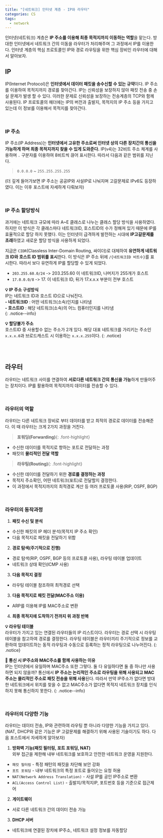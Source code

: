 ```yaml
---
title: "[네트워크] 인터넷 계층 - IP와 라우터"
categories: CS
tags:
  - network
---  
```


인터넷(네트워크) 계층은 **IP 주소를 이용해 최종 목적지까지 이동하는 역할**을 맡는다. 방대한 인터넷에서 네트워크 간의 이동을 라우터가 처리해주며 그 과정에서 IP를 이용한다. 인터넷 계층의 핵심 프로토콜인 IP와 경로 라우팅을 위한 핵심 장비인 라우터에 대해서 알아보자.  

## IP
IP(Internet Protocol)은 **인터넷에서 데이터 패킷을 송수신할 수 있는 규약**이다. IP 주소를 이용하여 목적지까지 경로를 찾아간다. IP는 신뢰성을 보장하지 않아 패킷 전송 중 손실 문제가 발생 할 수 있다. 이러한 문제로 신뢰성을 보장하는 전송계층의 TCP와 함께 사용된다. IP 프로토콜의 헤더에는 IP의 버전과 출발지, 목적지의 IP 주소 등을 가지고 있는데 이 정보를 이용해서 목적지를 찾아간다.

<br />  

### IP 주소
IP 주소(IP Address)는 **인터넷에서 고유한 주소로써 인터넷 상의 다른 장치간의 통신을 가능하게 하며 최종 목적지까지 찾을 수 있게 도와준다.** IP(v4)는 32비트 주소 체계를 사용하며 `.` 구분자를 이용하여 8비트씩 끊어 표시한다. 따라서 다음과 같은 범위를 지닌다. 
> `0.0.0.0` ~ `255.255.255.255`  

(더 깊게 들어가보면 IP 주소는 공공IP와 사설IP로 나눠지며 고갈문제로 IPv6도 등장하였다. 이는 이후 포스트에 자세하게 다뤄보자)  

<br />  


### IP 주소 할당방식
과거에는 네트워크 규모에 따라 A~E 클래스로 나누는 클래스 할당 방식을 사용하였다. 하지만 이 방식은 각 클래스마다 네트워크ID, 호스트ID의 수가 정해져 있기 때문에 IP를 효율적으로 할당 하지 못했다. 이는 인터넷이 급격하게 발전하는 시대에 **IP고갈문제를 초래**하였고 새로운 할당 방식을 사용하게 되었다.

지금은 `CIDR`(Classless Inter-Domain Routing, 싸이더)로 대체하여 **유연하게 네트워크 ID와 호스트 ID 범위를 표시**한다. 이 방식은 IP 주소 뒤에 `/{네트워크ID 비트수}`를 표시한다. 따라서 보다 유연하게 IP를 할당할 수 있게 되었다.  
- `203.255.60.0/24` -> 203.255.60 이 네트워크ID, 나머지가 255개가 호스트
- `17.0.0.0/8` -> 17. 이 네트워크 ID, 뒤가 17.x.x.x 부분이 전부 호스트  

**💡 IP 주소 구성방식**  
IP는 네트워크 ID과 호스트 ID으로 나눠진다.  
**- 네트워크ID** : 어떤 네트워크(소속)인지를 나타냄  
**- 호스트ID** : 해당 네트워크(소속)의 어느 컴퓨터인지를 나타냄  
{: .notice--info}  

**💡 할당불가 주소**  
호스트ID 중 사용할수 없는 주소가 2개 있다. 해당 대표 네트워크를 가리키는 주소인 `x.x.x.0`과 브로드캐스트 시 이용하는 `x.x.x.255`이다. 
{: .notice}  

<br /><br />  

## 라우터
라우터는 네트워크 사이를 연결하여 **서로다른 네트워크 간의 통신을 가능**하게 만들어주는 장치이다. IP를 활용하여 목적지까지 데이터를 전송할 수 있다.  

<br />  

### 라우터의 역할
라우터는 다른 네트워크 장비로 부터 데이터를 받고 최적의 경로로 데이터를 전송해준다. 이 때 라우터는 크게 2가지 과정을 거친다.

> **포워딩(Forwarding)**{: .font-highlight}  
- 수신한 데이터를 목적지로 향하는 포트로 전달하는 과정   
- 패킷의 **물리적인 전달 역할**  

> **라우팅(Routing)**{: .font-highlight}  
- 수신한 데이터를 전달하기 위한 **경로를 결정하는 과정**
- 목적지 주소확인, 어떤 네트워크(포트)로 전달할지 결정한다.
- 이 과정에서 목적지까지의 최적경로 계산 등 여러 프로토콜 사용(RIP, OSPF, BGP)  

<br />  

### 라우터의 동작과정
1. **패킷 수신 및 분석**
  - 수신한 패킷의 IP 헤더 분석(목적지 IP 주소 확인)
  - 다음 목적지로 패킷을 전달하기 위함
2. **경로 탐색(주기적으로 진행)**
  - 경로 탐색(RIP, OSPF, BGP 등의 프로토콜 사용), 라우팅 테이블 업데이트
  - 네트워크 상태 확인(ICMP 사용)
3. **다음 목적지 결정**
  - 라우팅 테이블 참조하여 최적경로 선택
3. **다음 목적지로 패킷 전달(MAC주소 이용)**
  - ARP를 이용해 IP를 MAC주소로 변환
4. **최종 목적지에 도착하기 전까지 위 과정 반복**  

**💡 라우팅 테이블**  
라우터가 가지고 있는 연결된 라우터들의 IP 리스트이다. 라우터는 경로 선택 시 라우팅 테이블을 참고하여 경로를 결정한다. 라우팅 테이블은 라우터끼리 주기적으로 정보를 교환하여 업데이트하는 동적 라우팅과 수동으로 등록하는 정적 라우팅으로 나누어진다. 
{: .notice}  

**🤔 통신 시 IP주소와 MAC주소를 함께 사용하는 이유**  
IP는 인터넷에서 유일하며 MAC주소 또한 그렇다. 둘 다 유일하다면 둘 중 하나만 사용하면 되지 않을까? 통신에서 **IP 주소는 논리적인 주소로 라우팅을 위해 사용되고 MAC 주소는 믈리적인 주소로 패킷 전송을 위해 사용**된다. 따라서 만약 IP주소가 없다면 방대한 네트워크에서 위치를 찾을 수 없고 MAC주소가 없다면 목적지 네트워크 장치를 인식하지 못해 통신하지 못한다.
{: .notice--info}

<br />  

### 라우터의 다양한 기능
라우터는 데이터 전송, IP와 관련하여 라우팅 뿐 아니라 다양한 기능을 가지고 있다. (NAT, DHCP와 같은 기능은 IP 고갈문제를 해결하기 위해 사용된 기술이기도 하다. 다음 포스트에서 자세하게 알아보자)

1. **방화벽 기능(패킷 필터링, 포트 포워딩, NAT)**  
외부 접근을 제한해 내부 네트워크를 보호하고 안전한 네트워크 운영을 지원한다.
  - `패킷 필터링` - 특정 패턴의 패킷을 차단해 보안 강화
  - `포트 포워딩` - 내부 네트워크의 특정 포트로 들어오는 요청 허용
  - `NAT(Network Address Translation)` - 사설 IP를 공인 IP주소로 변환
  - `ACL(Access Control List)` - 출발지/목적지IP, 포트번호 등을 기준으로 접근제어
2. **게이트웨이**
  - 서로 다른 네트워크 간의 데이터 전송 가능
3. **DHCP 서버**
  - 네트워크에 연결된 장치에 IP주소, 네트워크 설정 정보를 자동할당  